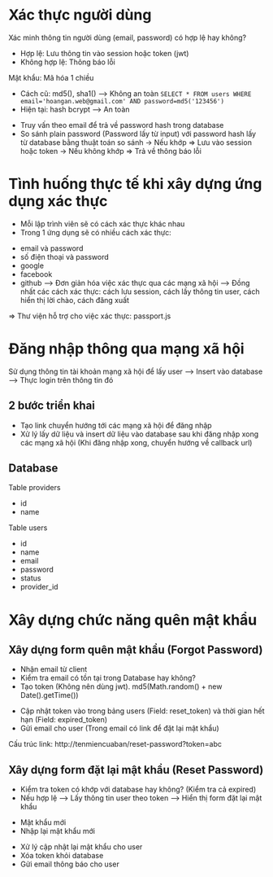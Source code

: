 # Xác thực người dùng

Xác minh thông tin người dùng (email, password) có hợp lệ hay không?

- Hợp lệ: Lưu thông tin vào session hoặc token (jwt)
- Không hợp lệ: Thông báo lỗi

Mật khẩu: Mã hóa 1 chiều

- Cách cũ: md5(), sha1() --> Không an toàn
  `SELECT * FROM users WHERE email='hoangan.web@gmail.com' AND password=md5('123456')`
- Hiện tại: hash bcrypt --> An toàn

* Truy vấn theo email để trả về password hash trong database
* So sánh plain password (Password lấy từ input) với password hash lấy từ database bằng thuật toán so sánh
  -> Nếu khớp => Lưu vào session hoặc token
  -> Nếu không khớp => Trả về thông báo lỗi

# Tình huống thực tế khi xây dựng ứng dụng xác thực

- Mỗi lập trình viên sẽ có cách xác thực khác nhau
- Trong 1 ứng dụng sẽ có nhiều cách xác thực:

* email và password
* số điện thoại và password
* google
* facebook
* github
  --> Đơn giản hóa việc xác thực qua các mạng xã hội
  --> Đồng nhất các cách xác thực: cách lưu session, cách lấy thông tin user, cách hiển thị lời chào, cách đăng xuất

=> Thư viện hỗ trợ cho việc xác thực: passport.js

# Đăng nhập thông qua mạng xã hội

Sử dụng thông tin tài khoản mạng xã hội để lấy user --> Insert vào database --> Thực login trên thông tin đó

## 2 bước triển khai

- Tạo link chuyển hướng tới các mạng xã hội để đăng nhập
- Xử lý lấy dữ liệu và insert dữ liệu vào database sau khi đăng nhập xong các mạng xã hội (Khi đăng nhập xong, chuyển hướng về callback url)

## Database

Table providers

- id
- name

Table users

- id
- name
- email
- password
- status
- provider_id

# Xây dựng chức năng quên mật khẩu

## Xây dựng form quên mật khẩu (Forgot Password)

- Nhận email từ client
- Kiểm tra email có tồn tại trong Database hay không?
- Tạo token (Không nên dùng jwt). md5(Math.random() + new Date().getTime())

* Cập nhật token vào trong bảng users (Field: reset_token) và thời gian hết hạn (Field: expired_token)
* Gửi email cho user (Trong email có link để đặt lại mật khẩu)

Cấu trúc link: http://tenmiencuaban/reset-password?token=abc

## Xây dựng form đặt lại mật khẩu (Reset Password)

- Kiểm tra token có khớp với database hay không? (Kiểm tra cả expired)
- Nếu hợp lệ --> Lấy thông tin user theo token --> Hiển thị form đặt lại mật khẩu

* Mật khẩu mới
* Nhập lại mật khẩu mới

- Xử lý cập nhật lại mật khẩu cho user
- Xóa token khỏi database
- Gửi email thông báo cho user
